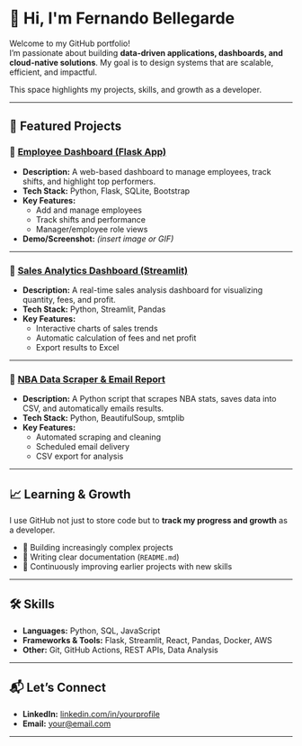 # 👋 Hi, I'm Fernando Bellegarde  

Welcome to my GitHub portfolio!  
I’m passionate about building **data-driven applications, dashboards, and cloud-native solutions**. My goal is to design systems that are scalable, efficient, and impactful.  

This space highlights my projects, skills, and growth as a developer.  

---

## 🚀 Featured Projects  

### 🔹 [Employee Dashboard (Flask App)](https://github.com/yourusername/employee-dashboard-flask)  
- **Description:** A web-based dashboard to manage employees, track shifts, and highlight top performers.  
- **Tech Stack:** Python, Flask, SQLite, Bootstrap  
- **Key Features:**  
  - Add and manage employees  
  - Track shifts and performance  
  - Manager/employee role views  
- **Demo/Screenshot:** *(insert image or GIF)*  

---

### 🔹 [Sales Analytics Dashboard (Streamlit)](https://github.com/yourusername/sales-analytics-streamlit)  
- **Description:** A real-time sales analysis dashboard for visualizing quantity, fees, and profit.  
- **Tech Stack:** Python, Streamlit, Pandas  
- **Key Features:**  
  - Interactive charts of sales trends  
  - Automatic calculation of fees and net profit  
  - Export results to Excel  

---

### 🔹 [NBA Data Scraper & Email Report](https://github.com/yourusername/nba-data-scraper)  
- **Description:** A Python script that scrapes NBA stats, saves data into CSV, and automatically emails results.  
- **Tech Stack:** Python, BeautifulSoup, smtplib  
- **Key Features:**  
  - Automated scraping and cleaning  
  - Scheduled email delivery  
  - CSV export for analysis  

---

## 📈 Learning & Growth  
I use GitHub not just to store code but to **track my progress and growth** as a developer.  
- 🌱 Building increasingly complex projects  
- 📝 Writing clear documentation (`README.md`)  
- 🔧 Continuously improving earlier projects with new skills  

---

## 🛠 Skills  
- **Languages:** Python, SQL, JavaScript  
- **Frameworks & Tools:** Flask, Streamlit, React, Pandas, Docker, AWS  
- **Other:** Git, GitHub Actions, REST APIs, Data Analysis  

---

## 📬 Let’s Connect  
- **LinkedIn:** [linkedin.com/in/yourprofile](https://linkedin.com/in/yourprofile)  
- **Email:** your@email.com  

---
